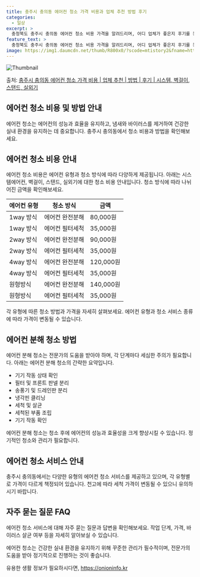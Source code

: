 ```yaml
---
title: 충주시 충의동 에어컨 청소 가격 비용과 업체 추천 방법 후기
categories:
  - 일상
excerpt: >
  충청북도 충주시 충의동 에어컨 청소 비용 가격을 알려드리며, 어디 업체가 좋은지 후기를 통해 알아보겠습니다. 현재 글에서는 시스템, 벽걸이, 스탠드, 실외기 각각에 대해 청소 비용이 나와 있으니 참고하시면 되겠습니다. 에어컨 분해 청소 방법 보기 👈 클릭셀프 에어컨 청소 방법 보기👈 클릭충주시 충의동 에어컨 청소 비용시스템에어컨 방식클리닝방식금액1way 방식에어컨 완전분해80,000원1way 방식에어컨 필터세척35,000원2way 방식에어컨 완전분해90,000원2way 방식에어컨 필터세척35,000원4way 방식에어컨 완전분해120,000원4way 방식에어컨 필터세척35,000원원형방식에어컨 완전분해140,000원원형방식에어컨 필터세척35,000원에어컨 청소 견적 샘플 보기 👈 클릭에어컨 냄새의 원인에어..
feature_text: >
  충청북도 충주시 충의동 에어컨 청소 비용 가격을 알려드리며, 어디 업체가 좋은지 후기를 통해 알아보겠습니다. 현재 글에서는 시스템, 벽걸이, 스탠드, 실외기 각각에 대해 청소 비용이 나와 있으니 참고하시면 되겠습니다. 에어컨 분해 청소 방법 보기 👈 클릭셀프 에어컨 청소 방법 보기👈 클릭충주시 충의동 에어컨 청소 비용시스템에어컨 방식클리닝방식금액1way 방식에어컨 완전분해80,000원1way 방식에어컨 필터세척35,000원2way 방식에어컨 완전분해90,000원2way 방식에어컨 필터세척35,000원4way 방식에어컨 완전분해120,000원4way 방식에어컨 필터세척35,000원원형방식에어컨 완전분해140,000원원형방식에어컨 필터세척35,000원에어컨 청소 견적 샘플 보기 👈 클릭에어컨 냄새의 원인에어..
image: https://img1.daumcdn.net/thumb/R800x0/?scode=mtistory2&fname=https%3A%2F%2Fblog.kakaocdn.net%2Fdn%2FcqdWfm%2FbtsHBr8mQYI%2FkMtq4tHqZIJy1gBVs4I460%2Fimg.webp
---
```


![Thumbnail](https://img1.daumcdn.net/thumb/R800x0/?scode=mtistory2&fname=https%3A%2F%2Fblog.kakaocdn.net%2Fdn%2FcqdWfm%2FbtsHBr8mQYI%2FkMtq4tHqZIJy1gBVs4I460%2Fimg.webp)

<p>출처: <a href="https://onioninfo.kr/entry/%EC%B6%A9%EC%A3%BC%EC%8B%9C-%EC%B6%A9%EC%9D%98%EB%8F%99-%EC%97%90%EC%96%B4%EC%BB%A8-%EC%B2%AD%EC%86%8C-%EA%B0%80%EA%B2%A9-%EB%B9%84%EC%9A%A9-%EC%97%85%EC%B2%B4-%EC%B6%94%EC%B2%9C-%EB%B0%A9%EB%B2%95-%ED%9B%84%EA%B8%B0-%EC%8B%9C%EC%8A%A4%ED%85%9C-%EB%B2%BD%EA%B1%B8%EC%9D%B4-%EC%8A%A4%ED%83%A0%EB%93%9C-%EC%8B%A4%EC%99%B8%EA%B8%B0" rel="dofollow">충주시 충의동 에어컨 청소 가격 비용 | 업체 추천 | 방법 | 후기 | 시스템, 벽걸이, 스탠드, 실외기</a> </p>

## 에어컨 청소 비용 및 방법 안내

에어컨 청소는 에어컨의 성능과 효율을 유지하고, 냄새와 바이러스를 제거하여 건강한 실내 환경을 유지하는 데 중요합니다. 충주시 충의동에서
청소 비용과 방법을 확인해보세요.

## 에어컨 청소 비용 안내

에어컨 청소 비용은 에어컨 유형과 청소 방식에 따라 다양하게 제공됩니다. 아래는 시스템에어컨, 벽걸이, 스탠드, 실외기에 대한 청소 비용
안내입니다. 청소 방식에 따라 나뉘어진 금액을 확인해보세요.

에어컨 유형 | 청소 방식 | 금액  
---|---|---  
1way 방식 | 에어컨 완전분해 | 80,000원  
1way 방식 | 에어컨 필터세척 | 35,000원  
2way 방식 | 에어컨 완전분해 | 90,000원  
2way 방식 | 에어컨 필터세척 | 35,000원  
4way 방식 | 에어컨 완전분해 | 120,000원  
4way 방식 | 에어컨 필터세척 | 35,000원  
원형방식 | 에어컨 완전분해 | 140,000원  
원형방식 | 에어컨 필터세척 | 35,000원  
  
각 유형에 따른 청소 방법과 가격을 자세히 살펴보세요. 에어컨 유형과 청소 서비스 종류에 따라 가격이 변동될 수 있습니다.

## 에어컨 분해 청소 방법

에어컨 분해 청소는 전문가의 도움을 받아야 하며, 각 단계마다 세심한 주의가 필요합니다. 아래는 에어컨 분해 청소의 간략한 요약입니다.

  * 기기 작동 상태 확인
  * 필터 및 프론트 판넬 분리
  * 송풍기 및 드레인판 분리
  * 냉각핀 클리닝
  * 세척 및 살균
  * 세척된 부품 조립
  * 기기 작동 확인

에어컨 분해 청소는 청소 후에 에어컨의 성능과 효율성을 크게 향상시킬 수 있습니다. 정기적인 청소와 관리가 필요합니다.

## 에어컨 청소 서비스 안내

충주시 충의동에서는 다양한 유형의 에어컨 청소 서비스를 제공하고 있으며, 각 유형별로 가격이 다르게 책정되어 있습니다. 천고에 따라 세척
가격이 변동될 수 있으니 유의하시기 바랍니다.

## 자주 묻는 질문 FAQ

에어컨 청소 서비스에 대해 자주 묻는 질문과 답변을 확인해보세요. 작업 단계, 가격, 바이러스 살균 여부 등을 자세히 알아보실 수 있습니다.

에어컨 청소는 건강한 실내 환경을 유지하기 위해 꾸준한 관리가 필수적이며, 전문가의 도움을 받아 정기적으로 진행하는 것이 좋습니다.



 

유용한 생활 정보가 필요하시다면, <a href="https://onioninfo.kr" rel="dofollow">https://onioninfo.kr</a>


